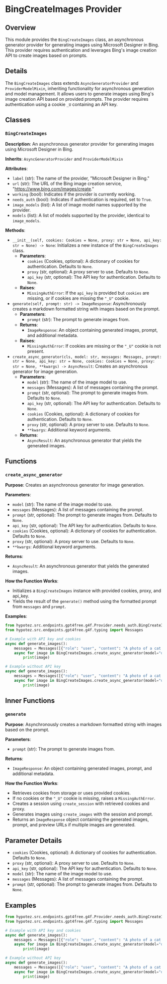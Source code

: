 # BingCreateImages Provider

## Overview

This module provides the `BingCreateImages` class, an asynchronous generator provider for generating images using Microsoft Designer in Bing. This provider requires authentication and leverages Bing's image creation API to create images based on prompts.

## Details

The `BingCreateImages` class extends `AsyncGeneratorProvider` and `ProviderModelMixin`, inheriting functionality for asynchronous generation and model management. It allows users to generate images using Bing's image creation API based on provided prompts. The provider requires authentication using a cookie `_U` containing an API key.

## Classes

### `BingCreateImages`

**Description**: An asynchronous generator provider for generating images using Microsoft Designer in Bing.

**Inherits**: `AsyncGeneratorProvider` and `ProviderModelMixin`

**Attributes**:

- `label` (str): The name of the provider, "Microsoft Designer in Bing."
- `url` (str): The URL of the Bing image creation service, "https://www.bing.com/images/create."
- `working` (bool): Indicates if the provider is currently working.
- `needs_auth` (bool): Indicates if authentication is required, set to `True`.
- `image_models` (list): A list of image model names supported by the provider.
- `models` (list): A list of models supported by the provider, identical to `image_models`.

**Methods**:

- `__init__(self, cookies: Cookies = None, proxy: str = None, api_key: str = None) -> None`: Initializes a new instance of the `BingCreateImages` class.
    - **Parameters**:
        - `cookies` (Cookies, optional): A dictionary of cookies for authentication. Defaults to `None`.
        - `proxy` (str, optional): A proxy server to use. Defaults to `None`.
        - `api_key` (str, optional): The API key for authentication. Defaults to `None`.
    - **Raises**:
        - `MissingAuthError`: If the `api_key` is provided but `cookies` are missing, or if cookies are missing the `"_U"` cookie.
- `generate(self, prompt: str) -> ImageResponse`: Asynchronously creates a markdown formatted string with images based on the prompt.
    - **Parameters**:
        - `prompt` (str): The prompt to generate images from.
    - **Returns**:
        - `ImageResponse`: An object containing generated images, prompt, and additional metadata.
    - **Raises**:
        - `MissingAuthError`: If cookies are missing or the `"_U"` cookie is not present.
- `create_async_generator(cls, model: str, messages: Messages, prompt: str = None, api_key: str = None, cookies: Cookies = None, proxy: str = None, **kwargs) -> AsyncResult`: Creates an asynchronous generator for image generation.
    - **Parameters**:
        - `model` (str): The name of the image model to use.
        - `messages` (Messages): A list of messages containing the prompt.
        - `prompt` (str, optional): The prompt to generate images from. Defaults to `None`.
        - `api_key` (str, optional): The API key for authentication. Defaults to `None`.
        - `cookies` (Cookies, optional): A dictionary of cookies for authentication. Defaults to `None`.
        - `proxy` (str, optional): A proxy server to use. Defaults to `None`.
        - `**kwargs`: Additional keyword arguments.
    - **Returns**:
        - `AsyncResult`: An asynchronous generator that yields the generated images.

## Functions

### `create_async_generator`

**Purpose**: Creates an asynchronous generator for image generation.

**Parameters**:

- `model` (str): The name of the image model to use.
- `messages` (Messages): A list of messages containing the prompt.
- `prompt` (str, optional): The prompt to generate images from. Defaults to `None`.
- `api_key` (str, optional): The API key for authentication. Defaults to `None`.
- `cookies` (Cookies, optional): A dictionary of cookies for authentication. Defaults to `None`.
- `proxy` (str, optional): A proxy server to use. Defaults to `None`.
- `**kwargs`: Additional keyword arguments.

**Returns**:

- `AsyncResult`: An asynchronous generator that yields the generated images.

**How the Function Works**:

- Initializes a `BingCreateImages` instance with provided cookies, proxy, and api_key.
- Yields the result of the `generate()` method using the formatted prompt from `messages` and `prompt`.

**Examples**:

```python
from hypotez.src.endpoints.gpt4free.g4f.Provider.needs_auth.BingCreateImages import BingCreateImages
from hypotez.src.endpoints.gpt4free.g4f.typing import Messages

# Example with API key and cookies
async def generate_images():
    messages = Messages([{"role": "user", "content": "A photo of a cat wearing a hat"}])
    async for image in BingCreateImages.create_async_generator(model="dall-e-3", messages=messages, api_key="your_api_key", cookies={"your_cookie_name": "your_cookie_value"}):
        print(image)

# Example without API key
async def generate_images():
    messages = Messages([{"role": "user", "content": "A photo of a cat wearing a hat"}])
    async for image in BingCreateImages.create_async_generator(model="dall-e-3", messages=messages):
        print(image)
```

## Inner Functions

### `generate`

**Purpose**: Asynchronously creates a markdown formatted string with images based on the prompt.

**Parameters**:

- `prompt` (str): The prompt to generate images from.

**Returns**:

- `ImageResponse`: An object containing generated images, prompt, and additional metadata.

**How the Function Works**:

- Retrieves cookies from storage or uses provided cookies.
- If no cookies or the `"_U"` cookie is missing, raises a `MissingAuthError`.
- Creates a session using `create_session` with retrieved cookies and proxy.
- Generates images using `create_images` with the session and prompt.
- Returns an `ImageResponse` object containing the generated images, prompt, and preview URLs if multiple images are generated.

## Parameter Details

- `cookies` (Cookies, optional): A dictionary of cookies for authentication. Defaults to `None`.
- `proxy` (str, optional): A proxy server to use. Defaults to `None`.
- `api_key` (str, optional): The API key for authentication. Defaults to `None`.
- `model` (str): The name of the image model to use.
- `messages` (Messages): A list of messages containing the prompt.
- `prompt` (str, optional): The prompt to generate images from. Defaults to `None`.

## Examples

```python
from hypotez.src.endpoints.gpt4free.g4f.Provider.needs_auth.BingCreateImages import BingCreateImages
from hypotez.src.endpoints.gpt4free.g4f.typing import Messages

# Example with API key and cookies
async def generate_images():
    messages = Messages([{"role": "user", "content": "A photo of a cat wearing a hat"}])
    async for image in BingCreateImages.create_async_generator(model="dall-e-3", messages=messages, api_key="your_api_key", cookies={"your_cookie_name": "your_cookie_value"}):
        print(image)

# Example without API key
async def generate_images():
    messages = Messages([{"role": "user", "content": "A photo of a cat wearing a hat"}])
    async for image in BingCreateImages.create_async_generator(model="dall-e-3", messages=messages):
        print(image)
```